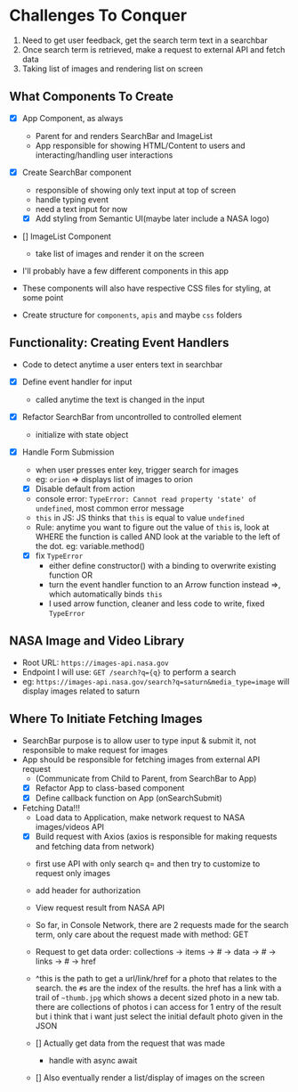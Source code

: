 # Challenges To Conquer
1. Need to get user feedback, get the search term text in a searchbar
2. Once search term is retrieved, make a request to external API and fetch data
3. Taking list of images and rendering list on screen

## What Components To Create
- [x] App Component, as always
  - Parent for and renders SearchBar and ImageList
  - App responsible for showing HTML/Content to users and interacting/handling user interactions

- [x] Create SearchBar component
  - responsible of showing only text input at top of screen
  - handle typing event
  - need a text input for now
  - [x] Add styling from Semantic UI(maybe later include a NASA logo)

- [] ImageList Component
  - take list of images and render it on the screen

- I'll probably have a few different components in this app
- These components will also have respective CSS files for styling, at some point
- Create structure for `components`, `apis` and maybe `css` folders

## Functionality: Creating Event Handlers
- Code to detect anytime a user enters text in searchbar
- [x] Define event handler for input
  - called anytime the text is changed in the input

- [x] Refactor SearchBar from uncontrolled to controlled element
  - initialize with state object

- [x] Handle Form Submission
  - when user presses enter key, trigger search for images
  - eg: `orion` => displays list of images to orion

  - [x] Disable default from action
  - console error: `TypeError: Cannot read property 'state' of undefined`, most common error message
  - `this` in JS: JS thinks that `this` is equal to value `undefined`
  - Rule: anytime you want to figure out the value of `this` is, look at WHERE the function is called AND look at the variable to the left of the dot. eg: variable.method()

  - [x] fix `TypeError`
    - either define constructor() with a binding to overwrite existing function OR
    - turn the event handler function to an Arrow function instead =>, which automatically binds `this`
    - I used arrow function, cleaner and less code to write, fixed `TypeError`

## NASA Image and Video Library
- Root URL: `https://images-api.nasa.gov`
- Endpoint I will use: `GET /search?q={q}` to perform a search
- eg: `https://images-api.nasa.gov/search?q=saturn&media_type=image` will display images related to saturn


## Where To Initiate Fetching Images
- SearchBar purpose is to allow user to type input & submit it, not responsible to make request for images
- App should be responsible for fetching images from external API request
  - (Communicate from Child to Parent, from SearchBar to App)
  - [x] Refactor App to class-based component
  - [x] Define callback function on App (onSearchSubmit)

- Fetching Data!!!
  - Load data to Application, make network request to NASA images/videos API
  - [x] Build request with Axios (axios is responsible for making requests and fetching data from network)
  - first use API with only search q= and then try to customize to request only images
  - add header for authorization
  - View request result from NASA API
  - So far, in Console Network, there are 2 requests made for the search term, only care about the request made with method: GET
  - Request to get data order: collections -> items -> # -> data -> # -> links -> # -> href
  - ^this is the path to get a url/link/href for a photo that relates to the search. the `#`s are the index of the results. the href has a link with a trail of `~thumb.jpg` which shows a decent sized photo in a new tab.  there are collections of photos i can access for 1 entry of the result but i think that i want just select the initial default photo given in the JSON

  - [] Actually get data from the request that was made
    - handle with async await

  - [] Also eventually render a list/display of images on the screen
